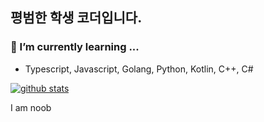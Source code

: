 ## 평범한 학생 코더입니다.

### 🌱 I’m currently learning ...
- Typescript, Javascript, Golang, Python, Kotlin, C++, C#

[![github stats](https://github-readme-stats.vercel.app/api?username=sam1677&show_icons=true&hide_border=true)](https://github.com/sam1677)

<!-- [![Top Langs](https://github-readme-stats.vercel.app/api/top-langs/?username=sam1677&hide_border=true&layout=compact)](https://github.com/sam1677) -->

I am noob
